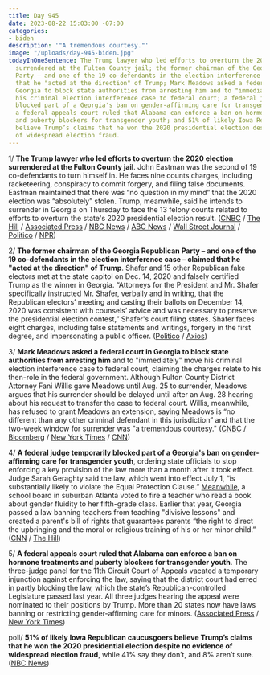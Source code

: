 ```yaml
---
title: Day 945
date: 2023-08-22 15:03:00 -07:00
categories:
- biden
description: '"A tremendous courtesy."'
image: "/uploads/day-945-biden.jpg"
todayInOneSentence: The Trump lawyer who led efforts to overturn the 2020 election
  surrendered at the Fulton County jail; the former chairman of the Georgia Republican
  Party – and one of the 19 co-defendants in the election interference case – claimed
  that he "acted at the direction" of Trump; Mark Meadows asked a federal court in
  Georgia to block state authorities from arresting him and to "immediately" move
  his criminal election interference case to federal court; a federal judge temporarily
  blocked part of a Georgia's ban on gender-affirming care for transgender youth;
  a federal appeals court ruled that Alabama can enforce a ban on hormone treatments
  and puberty blockers for transgender youth; and 51% of likely Iowa Republican caucusgoers
  believe Trump’s claims that he won the 2020 presidential election despite no evidence
  of widespread election fraud.
---
```


1/ **The Trump lawyer who led efforts to overturn the 2020 election surrendered at the Fulton County jail**. John Eastman was the second of 19 co-defendants to turn himself in. He faces nine counts charges, including racketeering, conspiracy to commit forgery, and filing false documents. Eastman maintained that there was “no question in my mind” that the 2020 election was “absolutely” stolen. Trump, meanwhile, said he intends to surrender in Georgia on Thursday to face the 13 felony counts related to efforts to overturn the state's 2020 presidential election result. ([CNBC](https://www.cnbc.com/2023/08/22/trump-ally-john-eastman-surrenders-at-georgia-jail-in-election-case.html) / [The Hill](https://thehill.com/regulation/court-battles/4164272-john-eastman-surrenders-in-georgia-election-case/) / [Associated Press](https://apnews.com/article/trump-bond-georgia-election-indictment-79dbb26a14b5a4ccfc1472d6d3eacd2b) / [NBC News](https://www.nbcnews.com/politics/donald-trump/live-blog/trump-indictment-arrest-live-updates-rcna100650) / [ABC News](https://abcnews.go.com/Politics/bail-bondsman-1st-surrender-georgia-election-interference-case/story?id=102449200) / [Wall Street Journal](https://www.wsj.com/us-news/donald-trumps-bail-set-at-200-000-in-georgia-election-case-8720b5f3?mod=politics_lead_pos1) / [Politico](https://www.politico.com/news/2023/08/21/trump-booked-in-atlanta-00112189) / [NPR](https://www.npr.org/2023/08/21/1195080489/donald-trump-georgia-booking))

2/ **The former chairman of the Georgia Republican Party – and one of the 19 co-defendants in the election interference case – claimed that he "acted at the direction" of Trump**. Shafer and 15 other Republican fake electors met at the state capitol on Dec. 14, 2020 and falsely certified Trump as the winner in Georgia. “Attorneys for the President and Mr. Shafer specifically instructed Mr. Shafer, verbally and in writing, that the Republican electors’ meeting and casting their ballots on December 14, 2020 was consistent with counsels’ advice and was necessary to preserve the presidential election contest,” Shafer's court filing states. Shafer faces eight charges, including false statements and writings, forgery in the first degree, and impersonating a public officer. ([Politico](https://www.politico.com/news/2023/08/22/trump-indictment-false-electors-00112229) / [Axios](https://www.axios.com/2023/08/22/georgia-fake-elector-trump))

3/ **Mark Meadows asked a federal court in Georgia to block state authorities from arresting him** and to "immediately" move his criminal election interference case to federal court, claiming the charges relate to his then-role in the federal government. Although Fulton County District Attorney Fani Willis gave Meadows until Aug. 25 to surrender, Meadows argues that his surrender should be delayed until after an Aug. 28 hearing about his request to transfer the case to federal court. Willis, meanwhile, has refused to grant Meadows an extension, saying Meadows is “no different than any other criminal defendant in this jurisdiction” and that the two-week window for surrender was "a tremendous courtesy." ([CNBC](https://www.cnbc.com/2023/08/22/trump-ex-aide-meadows-asks-judge-to-protect-him-from-arrest-in-ga-case.html) / [Bloomberg](https://www.bloomberg.com/news/articles/2023-08-22/meadows-asks-judge-to-block-his-arrest-in-georgia-election-case?srnd=politics-vp&sref=MIBMEEoj) / [New York Times](https://www.nytimes.com/2023/08/22/us/trump-georgia-meadows-booking.html) / [CNN](https://www.cnn.com/2023/08/20/politics/meadows-court-georgia-dismissed/))

4/ **A federal judge temporarily blocked part of a Georgia's ban on gender-affirming care for transgender youth**, ordering state officials to stop enforcing a key provision of the law more than a month after it took effect. Judge Sarah Geraghty said the law, which went into effect July 1, “is substantially likely to violate the Equal Protection Clause.” [Meanwhile](https://www.usatoday.com/story/news/nation/2023/08/18/georgia-teacher-fired-for-teaching-about-gender-fluidity/70619955007/), a school board in suburban Atlanta voted to fire a teacher who read a book about gender fluidity to her fifth-grade class. Earlier that year, Georgia passed a law banning teachers from teaching "divisive lessons" and created a parent's bill of rights that guarantees parents “the right to direct the upbringing and the moral or religious training of his or her minor child.” ([CNN](https://www.cnn.com/2023/08/21/politics/georgia-gender-affirming-care-ban-blocked/) / [The Hill](https://thehill.com/policy/healthcare/4162448-federal-judge-pauses-georgia-law-banning-hormone-therapy-for-transgender-minors/))

5/ **A federal appeals court ruled that Alabama can enforce a ban on hormone treatments and puberty blockers for transgender youth**. The three-judge panel for the 11th Circuit Court of Appeals vacated a temporary injunction against enforcing the law, saying that the district court had erred in partly blocking the law, which the state’s Republican-controlled Legislature passed last year. All three judges hearing the appeal were nominated to their positions by Trump. More than 20 states now have laws banning or restricting gender-affirming care for minors. ([Associated Press](https://apnews.com/article/transgender-care-ban-alabama-minors-cccb5ec40b65c3c179600d291e707afd) / [New York Times](https://www.nytimes.com/2023/08/21/us/alabama-transgender-care-ban.html))

poll/ **51% of likely Iowa Republican caucusgoers believe Trump’s claims that he won the 2020 presidential election despite no evidence of widespread election fraud**, while 41% say they don’t, and 8% aren’t sure. ([NBC News](https://www.nbcnews.com/politics/2024-election/majority-likely-iowa-gop-caucusgoers-say-trump-won-2020-election-rcna100955))